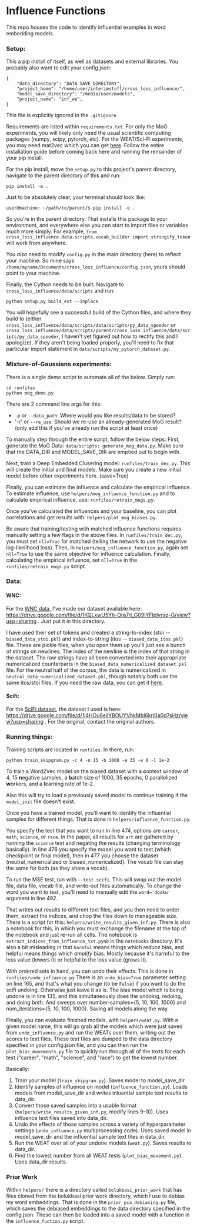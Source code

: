 # Influence Functions
This repo houses the code to identify influential examples in word embedding models.

### Setup:
This a pip install of itself, as well as datasets and external libraries. You probably also want to edit your config.json:
```
{
    "data_directory": "DATA SAVE DIRECTORY",
    "project_home": "/home/user/interimstuff/cross_loss_influence/",
    "model_save_directory": "/media/user/models",
    "project_name": "inf_we",
}
```
This file is explicitly ignored in the `.gitignore`.

Requirements are listed within `requirements.txt`. For only the MoG experiments, you will likely only need the usual scientific computing packages (numpy, scipy, pytorch, etc). For the WEAT/Sci-Fi experiments, you may need mat2vec which you can get [here](https://github.com/materialsintelligence/mat2vec). Follow the entire installation guide before coming back here and running the remainder of your pip install.

For the pip install, move the `setup.py` to this project's parent directory, navigate to the parent directory of this and run:
```
pip install -e .
```
Just to be absolutely clear, your terminal should look like:
```
user@machine: ~/path/to/parent/$ pip install -e .
``` 
So you're in the parent directory. That installs this package to your environment, and everywhere else you can start to import files or variables much more simply. For example, `from cross_loss_influence.data.scripts.vocab_builder import stringify_token` will work from anywhere.

You _also_ need to modify `config.py` in the main directory (here) to reflect your machine. So mine says `/home/myname/Documents/cross_loss_influence/config.json`, yours should point to your machine.

Finally, the Cython needs to be built. Navigate to `cross_loss_influence/data/scripts` and run:
```
python setup.py build_ext --inplace
```
You will hopefully see a successful build of the Cython files, and where they build to (either `cross_loss_influence/data/scripts/data/scripts/py_data_speeder` or `cross_loss_influence/data/scripts/parent/cross_loss_influence/data/scripts/py_data_speeder`, I haven't yet figured out how to rectify this and I apologize). If they aren't being loaded properly, you'll need to fix that particular import statement in `data/scripts/my_pytorch_dataset.py`.


### Mixture-of-Gaussians experiments:

There is a single demo script to automate all of the below. Simply run:

```
cd runfiles
python mog_demo.py
```
There are 2 command line args for this:
* `-p` or `--data_path`: Where would you like results/data to be stored?
* '-r' or `--re_use`: Should we re-use an already-generated MoG result? (only add this if you've already run the script at least once)

To manually step through the entire script, follow the below steps:
First, generate the MoG Data:
`data/scripts: generate_mog_data.py`.
Make sure that the DATA_DIR and MODEL_SAVE_DIR are emptied out to begin with.

Next, train a Deep Embedded Clusering model: `runfiles/train_dec.py`. This will create the initial and final models. Make sure you create a new initial model before other experiments here. (save=True)

Finally, you can estimate the influence and calculate the empirical influence. To estimate influence, use `helpers/mog_influence_function.py` and to calculate empirical influence, use: `runfiles/retrain_mogs.py`.

Once you've calculated the influences and your baseline, you can plot correlations and get results with: `helpers/plot_mog_biases.py`.

Be aware that training/testing with matched influence functions requires manually setting a few flags in the above files. In `runfiles/train_dec.py`, you must set `nll=True` for matched (telling the network to use the negative log-likelihood loss). Then, in `helpers/mog_influence_function.py`, again set `nll=True` to use the same objective for influence calculation. Finally, calculating the empirical influence, set `nll=True` in the `runfiles/retrain_mogs.py` script.

### Data:
#### WNC:
For the [WNC data](https://arxiv.org/abs/1911.09709v1), I've made our dataset available here: https://drive.google.com/file/d/1KQLxwU5Yh-Ora7ri_G09iYFIplyrsq-G/view?usp=sharing . Just put it in this directory.

I have used their set of tokens and created a string-to-index (stoi -- `biased_data_stoi.pkl`) and index-to-string (itos -- `biased_data_itos.pkl`) file. These are pickle files, when you open them up you'll just see a bunch of strings on newlines. The index of the newline is the index of that string in the dataset. The raw strings have all been converted into their appropriate numericalized counterparts in the `biased_data_numericalized_dataset.pkl` file. For the neutral half of the corpus, the data is numericalized in `neutral_data_numericalized_dataset.pkl`, though notably both use the same itos/stoi files. If you need the raw data, you can get it [here](https://github.com/rpryzant/neutralizing-bias#data).
#### Scifi:
For the [SciFi dataset](https://www.aclweb.org/anthology/W19-3405/), the dataset I used is here: https://drive.google.com/file/d/1i4HOu6eilYBOUYVhkMbl6krj0a0d7sHz/view?usp=sharing . For the original, contact the original authors.
### Running things:

Training scripts are located in `runfiles`. In there, run:
```
python train_skipgram.py -c 4 -n 15 -b 1000 -e 35 -w 0 -l 1e-2
```
To train a Word2Vec model on the biased dataset with a **c**ontext window of 4, 15 **n**egative samples, a **b**atch size of 1000, 35 **e**pochs, 0 parallelized **w**orkers, and a **l**earning rate of 1e-2.

Also this will try to load a previously saved model to continue training if the `model_init` file doesn't exist.

Once you have a trained model, you'll want to identify the influential samples for different things. That is done in `helpers/influence_function.py`.

You specify the test that you want to run in line 474, options are `career`, `math`, `science`, or `race`. In the paper, all results for `art` are gathered by running the `science` test and negating the results (changing terminology basically). 
In line 476 you specify the model you want to test (which checkpoint or final model), then in 477 you choose the dataset (neutral_numericalized or biased_numericalized). The vocab file can stay the same for both (as they share a vocab).

To run the MSE test, run with `--test scifi`. This will swap out the model file, data file, vocab file, and write-out files automatically. To change the word you want to test, you'll need to manually edit the `word='dooku'` argument in line 492.

That writes out results to different text files, and you then need to order them, extract the indices, and chop the files down to manageable size. There is a script for this: `helpers/write_results_given_inf.py`. There is also a notebook for this, in which you must exchange the filename at the top of the notebook and just re-run all cells. The notebook is `extract_indices_from_influence_txt.pynb` in the `notebooks` directory. It's also a bit misleading in that `harmful` means things which _reduce_ bias, and helpful means things which _amplify_ bias. Mostly because it's harmful to the loss value (lowers it) or helpful to the loss value (grows it).

With ordered sets in hand, you can undo their effects. This is done in `runfiles/undo_influence.py` There is an `undo_bias=True` parameter setting on line 165, and that's what you change (to be `False`) if you want to do the scifi undoing. Otherwise just leave it as is. The bias model which is being undone is in line 135, and this simultaneously does the undoing, redoing, and doing both. And sweeps over number-samples={5, 10, 100, 1000} and num_iterations={5, 10, 100, 1000}. Saving all models along the way.

Finally, you can evaluate finished models. with `helpers/weat.py`. With a given model name, this will go grab all the models which were just saved from `undo_influence.py` and run the WEATs over them, writing out the scores to text files. These text files are dumped to the data directory specified in your config.json file, and you can then run the `plot_bias_movements.py` file to quickly run through all of the texts for each test ("career", "math", "science", and "race") to get the lowest number.

Basically:
1. Train your model (`train_skipgram.py`). Saves model to model_save_dir
1. Identify samples of influence on model (`influence_function.py`). Loads models from model_save_dir and writes inluential sample text results to data_dir.
1. Convert those saved samples into a usable format (`helpers/write_results_given_inf.py`, modify lines 9-10). Uses influence text files saved into data_dir.
1. Undo the effects of those samples across a variety of hyperparameter settings (`undo_influence.py` multiprocessing code). Uses saved model in model_save_dir and the influential sample text files in data_dir.
1. Run the WEAT over all of your undone models (`weat.py`). Saves results to data_dir.
1. Find the lowest number from all WEAT tests (`plot_bias_movement.py`). Uses data_dir results.

### Prior Work
Within `helpers/` there is a directory called `bolukbasi_prior_work` that has files cloned from the bolukbasi prior work directory, which I use to debias my word embeddings. That is done in the `prior_pca_debiasing.py` file, which saves the debiased embeddings to the data directory specified in the config.json. These can then be loaded into a saved model with a function in the `influence_fuction.py` script. 


